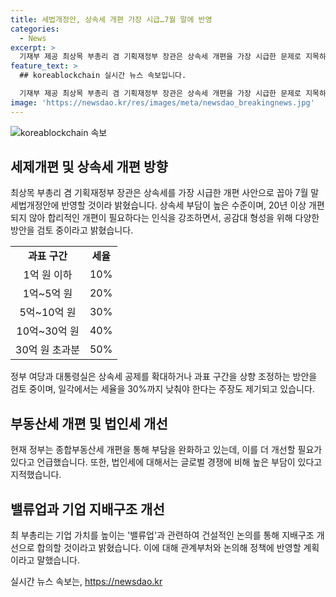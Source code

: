 ```yaml
---
title: 세법개정안, 상속세 개편 가장 시급…7월 말에 반영
categories:
  - News
excerpt: >
  기재부 제공 최상목 부총리 겸 기획재정부 장관은 상속세 개편을 가장 시급한 문제로 지목하며 7월 말 세법개정안에 반영할 계획을 발표했다. 상속세 부담이 높은 수준이며 제도의 개편이 필요하다고 강조하면서, 최대주주 할증과 가업상속공제, 유산취득세 등 다양한 각론을 거론했다. 현재 상속세 구간별 세율을 상향 조정하거나 공제를 확대하는 방안을 검토 중이며, 법인세에 대해서도 글로벌 경쟁에 비해 높은 부담이 있다는 문제의식을 제기했다. 또한, 밸류업을 통해 기업 지배구조 개선으로 합의가 모아질 것이라고 언급했다.
feature_text: >
  ## koreablockchain 실시간 뉴스 속보입니다.

  기재부 제공 최상목 부총리 겸 기획재정부 장관은 상속세 개편을 가장 시급한 문제로 지목하며 7월 말 세법개정안에 반영할 계획을 발표했다. 상속세 부담이 높은 수준이며 제도의 개편이 필요하다고 강조하면서, 최대주주 할증과 가업상속공제, 유산취득세 등 다양한 각론을 거론했다. 현재 상속세 구간별 세율을 상향 조정하거나 공제를 확대하는 방안을 검토 중이며, 법인세에 대해서도 글로벌 경쟁에 비해 높은 부담이 있다는 문제의식을 제기했다. 또한, 밸류업을 통해 기업 지배구조 개선으로 합의가 모아질 것이라고 언급했다.
image: 'https://newsdao.kr/res/images/meta/newsdao_breakingnews.jpg'
---
```


<p><img src="https://newsdao.kr/res/images/meta/newsdao_breakingnews.jpg" alt="koreablockchain 속보" /></p>

<h2 data-ke-size="size26">세제개편 및 상속세 개편 방향</h2>

<p data-ke-size="size16">최상목 부총리 겸 기획재정부 장관은 상속세를 가장 시급한 개편 사안으로 꼽아 7월 말 세법개정안에 반영할 것이라 밝혔습니다. 상속세 부담이 높은 수준이며, 20년 이상 개편되지 않아 합리적인 개편이 필요하다는 인식을 강조하면서, 공감대 형성을 위해 다양한 방안을 검토 중이라고 밝혔습니다.</p>

<table>
    <tr>
        <td style="text-align: center; height: 17px;"><b>과표 구간</b></td>
        <td style="text-align: center; height: 17px;"><b>세율</b></td>
    </tr>
    <tr>
        <td style="text-align: center; height: 17px;">1억 원 이하</td>
        <td style="text-align: center; height: 17px;">10%</td>
    </tr>
    <tr>
        <td style="text-align: center; height: 17px;">1억~5억 원</td>
        <td style="text-align: center; height: 17px;">20%</td>
    </tr>
    <tr>
        <td style="text-align: center; height: 17px;">5억~10억 원</td>
        <td style="text-align: center; height: 17px;">30%</td>
    </tr>
    <tr>
        <td style="text-align: center; height: 17px;">10억~30억 원</td>
        <td style="text-align: center; height: 17px;">40%</td>
    </tr>
    <tr>
        <td style="text-align: center; height: 17px;">30억 원 초과분</td>
        <td style="text-align: center; height: 17px;">50%</td>
    </tr>
</table>

<p data-ke-size="size16">정부 여당과 대통령실은 상속세 공제를 확대하거나 과표 구간을 상향 조정하는 방안을 검토 중이며, 일각에서는 세율을 30%까지 낮춰야 한다는 주장도 제기되고 있습니다.</p>

<h2 data-ke-size="size26">부동산세 개편 및 법인세 개선</h2>

<p data-ke-size="size16">현재 정부는 종합부동산세 개편을 통해 부담을 완화하고 있는데, 이를 더 개선할 필요가 있다고 언급했습니다. 또한, 법인세에 대해서는 글로벌 경쟁에 비해 높은 부담이 있다고 지적했습니다.</p>

<h2 data-ke-size="size26">밸류업과 기업 지배구조 개선</h2>

<p data-ke-size="size16">최 부총리는 기업 가치를 높이는 '밸류업'과 관련하여 건설적인 논의를 통해 지배구조 개선으로 합의할 것이라고 밝혔습니다. 이에 대해 관계부처와 논의해 정책에 반영할 계획이라고 말했습니다.</p>
실시간 뉴스 속보는, <a href="https://newsdao.kr" rel="dofollow">https://newsdao.kr</a>


